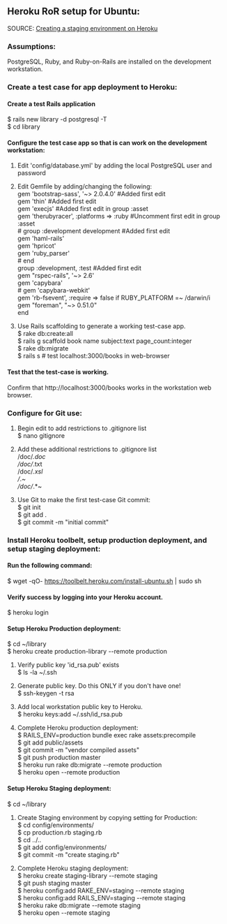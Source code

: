 ## Heroku RoR setup for Ubuntu:

SOURCE: [Creating a staging environment on Heroku](http://www.johnplummer.com/tag/staging)

### Assumptions:

  PostgreSQL, Ruby, and Ruby-on-Rails are installed on the development workstation.

### Create a test case for app deployment to Heroku:

#### Create a test Rails application  
  $ rails new library -d postgresql -T  
  $ cd library  
  
#### Configure the test case app so that is can work on the development workstation:
  
1. Edit 'config/database.yml' by adding the local PostgreSQL user and password  
    
2. Edit Gemfile by adding/changing the following:  
  gem 'bootstrap-sass', '~> 2.0.4.0' #Added first edit  
  gem 'thin'   #Added first edit  
  gem 'execjs'   #Added first edit in group :asset  
  gem 'therubyracer', :platforms => :ruby  #Uncomment first edit  in group :asset  
  \# group :development development #Added first edit  
    gem 'haml-rails'  
    gem 'hpricot'  
    gem 'ruby_parser'  
  \# end  
  group :development, :test #Added first edit  
    gem "rspec-rails", '~> 2.6'  
    gem 'capybara'  
    \# gem 'capybara-webkit'  
    gem 'rb-fsevent', :require => false if RUBY_PLATFORM =~ /darwin/i  
    gem "foreman", "~> 0.51.0"  
  end  
    
3. Use Rails scaffolding to generate a working test-case app.  
  $ rake db:create:all  
  $ rails g scaffold book name subject:text page_count:integer  
  $ rake db:migrate  
  $ rails s # test localhost:3000/books in web-browser  
    	
#### Test that the test-case is working.  
Confirm that http://localhost:3000/books works in the workstation web browser.  

### Configure for Git use:  

1. Begin edit to add restrictions to .gitignore list  
  $ nano gitignore  

2. Add these additional restrictions to .gitignore list  
  /doc/*.doc  
  /doc/*.txt  
  /doc/*.xsl  
  /*.*~  
  /doc/*.*~  
  
3. Use Git to make the first test-case Git commit:  
  $ git init  
  $ git add .  
  $ git commit -m "initial commit"  
  
### Install Heroku toolbelt, setup production deployment, and setup staging deployment:  

#### Run the following command:  
  $ wget -qO- https://toolbelt.heroku.com/install-ubuntu.sh | sudo sh  

#### Verify success by logging into your Heroku account.  
  $ heroku login  
  
#### Setup Heroku Production deployment:  
  $ cd ~/library  
  $ heroku create production-library --remote production  

1. Verify public key 'id_rsa.pub' exists  
  $ ls -la ~/.ssh  
    
2. Generate public key. Do this ONLY if you don't have one!  
  $ ssh-keygen -t rsa  
  
3. Add local workstation public key to Heroku.  
  $ heroku keys:add ~/.ssh/id_rsa.pub  

4. Complete Heroku production deployment:  
  $ RAILS_ENV=production bundle exec rake assets:precompile  
  $ git add public/assets  
  $ git commit -m "vendor compiled assets"  
  $ git push production master  
  $ heroku run rake db:migrate --remote production  
  $ heroku open --remote production  

#### Setup Heroku Staging deployment:  
  $ cd ~/library  

1. Create Staging environment by copying setting for Production:  
  $ cd config/environments/  
  $ cp production.rb staging.rb  
  $ cd ../..  
  $ git add config/environments/  
  $ git commit -m "create staging.rb"  
    
2. Complete Heroku staging deployment:  
  $ heroku create staging-library --remote staging  
  $ git push staging master  
  $ heroku config:add RAKE_ENV=staging --remote staging  
  $ heroku config:add RAILS_ENV=staging --remote staging  
  $ heroku rake db:migrate --remote staging  
  $ heroku open --remote staging  
